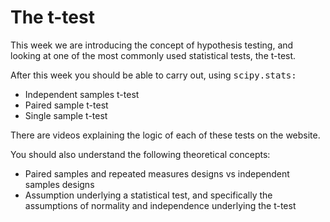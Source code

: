 # The t-test

This week we are introducing the concept of hypothesis testing, and looking at one of the most commonly used statistical tests, the t-test.

After this week you should be able to carry out, using <tt>scipy.stats:</tt>

<ul>
 <li>   Independent samples t-test
<li>    Paired sample t-test
 <li>   Single sample t-test 
</ul>

There are videos explaining the logic of each of these tests on the website.

You should also understand the following theoretical concepts:

<ul>
<li>    Paired samples and repeated measures designs vs independent samples designs
<li>   Assumption underlying a statistical test, and specifically the assumptions of normality and independence underlying the t-test
</ul>
